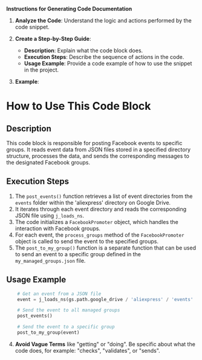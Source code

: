**Instructions for Generating Code Documentation**

1. **Analyze the Code**: Understand the logic and actions performed by the code snippet.

2. **Create a Step-by-Step Guide**:
    - **Description**: Explain what the code block does.
    - **Execution Steps**: Describe the sequence of actions in the code.
    - **Usage Example**: Provide a code example of how to use the snippet in the project.

3. **Example**:

How to Use This Code Block
=========================================================================================

Description
-------------------------
This code block is responsible for posting Facebook events to specific groups. It reads event data from JSON files stored in a specified directory structure, processes the data, and sends the corresponding messages to the designated Facebook groups.

Execution Steps
-------------------------
1. The `post_events()` function retrieves a list of event directories from the `events` folder within the 'aliexpress' directory on Google Drive.
2. It iterates through each event directory and reads the corresponding JSON file using `j_loads_ns`.
3. The code initializes a `FacebookPromoter` object, which handles the interaction with Facebook groups.
4. For each event, the `process_groups` method of the `FacebookPromoter` object is called to send the event to the specified groups.
5. The `post_to_my_group()` function is a separate function that can be used to send an event to a specific group defined in the `my_managed_groups.json` file.

Usage Example
-------------------------

```python
    # Get an event from a JSON file
    event = j_loads_ns(gs.path.google_drive / 'aliexpress' / 'events'  / 'sep_11_2024_over60_pricedown' / 'sep_11_2024_over60_pricedown.json')

    # Send the event to all managed groups
    post_events()

    # Send the event to a specific group
    post_to_my_group(event) 
```

4. **Avoid Vague Terms** like "getting" or "doing". Be specific about what the code does, for example: "checks", "validates", or "sends".